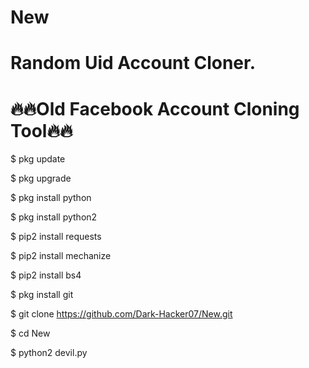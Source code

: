 # New
# Random Uid Account Cloner.

# 🔥🔥Old Facebook Account Cloning Tool🔥🔥

$ pkg update

$ pkg upgrade

$ pkg install python

$ pkg install python2

$ pip2 install requests

$ pip2 install mechanize

$ pip2 install bs4

$ pkg install git

$ git clone https://github.com/Dark-Hacker07/New.git

$ cd New

$ python2 devil.py


